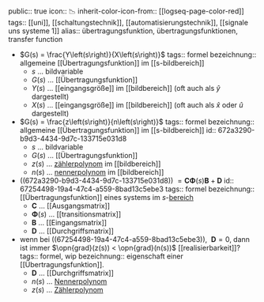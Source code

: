 public:: true
icon:: 📉
inherit-color-icon-from:: [[logseq-page-color-red]]
tags:: [[uni]], [[schaltungstechnik]], [[automatisierungstechnik]], [[signale uns systeme 1]]
alias:: übertragungsfunktion, übertragungsfunktionen, transfer function

- $G(s) = \frac{Y\left(s\right)}{X\left(s\right)}$
  tags:: formel
  bezeichnung:: allgemeine [[Übertragungsfunktion]] im [[s-bildbereich]]
	- $s$ ... bildvariable
	- $G(s)$ ... [[Übertragungsfunktion]]
	- $Y(s)$ ... [[eingangsgröße]] im [[bildbereich]] (oft auch als $\hat{y}$ dargestellt)
	- $X(s)$ ... [[eingangsgröße]] im [[bildbereich]] (oft auch als $\hat{x}$ oder $\hat{u}$ dargestellt)
- $G(s) = \frac{z\left(s\right)}{n\left(s\right)}$
  tags:: formel
  bezeichnung:: allgemeine [[Übertragungsfunktion]] im [[s-bildbereich]]
  id:: 672a3290-b9d3-4434-9d7c-133715e031d8
	- $s$ ... bildvariable
	- $G(s)$ ... [[Übertragungsfunktion]]
	- $z(s)$ ... [zählerpolynom]([[polynom]]) im [[bildbereich]]
	- $n(s)$ ... [nennerpolynom]([[polynom]]) im [[bildbereich]]
- ((672a3290-b9d3-4434-9d7c-133715e031d8)) $= \mathbf{C} \mathbf{\Phi}(s) \mathbf{B} +\mathbf{D}$
  id:: 67254498-19a4-47c4-a559-8bad13c5ebe3
  tags:: formel
  bezeichnung:: [[Übertragungsfunktion]] eines systems im $s$-[bereich]([[laplacetransformiert]])
	- $\mathbf{C}$ ... [[Ausgangsmatrix]]
	- $\mathbf{\Phi}(s)$ ... [[transitionsmatrix]]
	- $\mathbf{B}$ ... [[Eingangsmatrix]]
	- $\mathbf{D}$ ... [[Durchgriffsmatrix]]
- wenn bei ((67254498-19a4-47c4-a559-8bad13c5ebe3)), $~\mathbf{D} = 0$, dann ist immer $\opn{grad}(z(s)) < \opn{grad}(n(s))$ [[realisierbarkeit]]? 
  tags:: formel, wip
  bezeichnung:: eigenschaft einer [[Übertragungsfunktion]].
	- $\mathbf{D}$ ... [[Durchgriffsmatrix]]
	- $n(s)$ ... [Nennerpolynom]([[polynom]])
	- $z(s)$ ... [Zählerpolynom]([[polynom]])